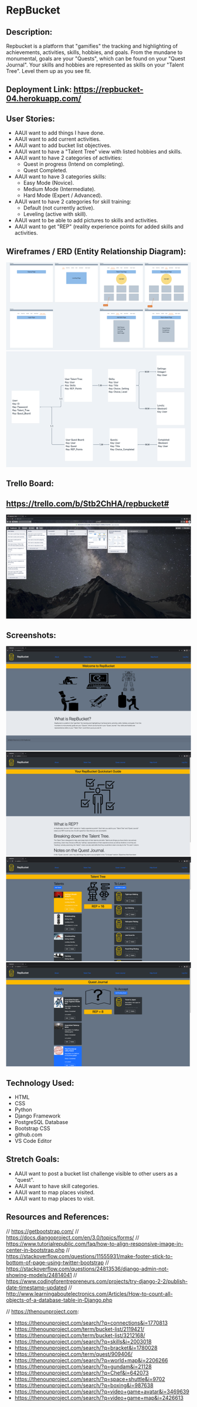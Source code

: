 # RepBucket

## Description:

Repbucket is a platform that "gamifies" the tracking and highlighting of achievements, activities, skills, hobbies, and goals. From the mundane to monumental, goals are your "Quests", which can be found on your "Quest Journal". Your skills and hobbies are represented as skills on your "Talent Tree". Level them up as you see fit.

## Deployment Link: https://repbucket-04.herokuapp.com/

## User Stories:
- AAUI want to add things I have done.
- AAUI want to add current activities.
- AAUI want to  add bucket list objectives.
- AAUI want to have a "Talent Tree" view with listed hobbies and skills.
- AAUI want to have 2 categories of activities:
  - Quest in progress (Intend on completing).
  - Quest Completed.
- AAUI want to have 3 categories skills:
  - Easy Mode (Novice).
  - Medium Mode (Intermediate).
  - Hard Mode (Expert / Advanced).
- AAUI want to have 2 categories for skill training:
  - Default (not currently active).
  - Leveling (active with skill).
- AAUI want to be able to add pictures to skills and activities.
- AAUI want to get "REP" (reality experience points for added skills and activities.

## Wireframes / ERD (Entity Relationship Diagram):
![WIREFRAME](img/wireframe.png)
![ERD](img/erd.png)

## Trello Board:
## https://trello.com/b/Stb2ChHA/repbucket#
![Trello](img/trello.png)

## Screenshots:
![Home](img/01.png)
![About](img/02.png)
![Talent](img/03.png)
![Quest](img/04.png)

## Technology Used:
- HTML
- CSS
- Python
- Django Framework
- PostgreSQL Database
- Bootstrap CSS
- github.com
- VS Code Editor

## Stretch Goals:
- AAUI want to post a bucket list challenge visible to other users as a "quest".
- AAUI want to have skill categories.
- AAUI want to map places visited.
- AAUI want to map places to visit.

## Resources and References: 
// https://getbootstrap.com/
// https://docs.djangoproject.com/en/3.0/topics/forms/
// https://www.tutorialrepublic.com/faq/how-to-align-responsive-image-in-center-in-bootstrap.php
// https://stackoverflow.com/questions/11555931/make-footer-stick-to-bottom-of-page-using-twitter-bootstrap
// https://stackoverflow.com/questions/24813536/django-admin-not-showing-models/24814041
// https://www.codingforentrepreneurs.com/projects/try-django-2-2/publish-date-timestamp-updated
// http://www.learningaboutelectronics.com/Articles/How-to-count-all-objects-of-a-database-table-in-Django.php

// https://thenounproject.com:
- https://thenounproject.com/search/?q=connections&i=1770813
- https://thenounproject.com/term/bucket-list/2119421/
- https://thenounproject.com/term/bucket-list/3212168/
- https://thenounproject.com/search/?q=skills&i=2003018
- https://thenounproject.com/search/?q=bracket&i=1780028
- https://thenounproject.com/term/quest/909406/
- https://thenounproject.com/search/?q=world+map&i=2206266
- https://thenounproject.com/search/?q=gundam&i=21128
- https://thenounproject.com/search/?q=Chef&i=642073
- https://thenounproject.com/search/?q=space+shuttle&i=9702
- https://thenounproject.com/search/?q=boxing&i=987638
- https://thenounproject.com/search/?q=video+game+avatar&i=3469639
- https://thenounproject.com/search/?q=video+game+map&i=2426613
